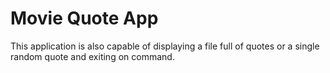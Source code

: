 # Movie Quote App  
This application is also capable of displaying a file full of quotes or a single random quote and exiting on command.
